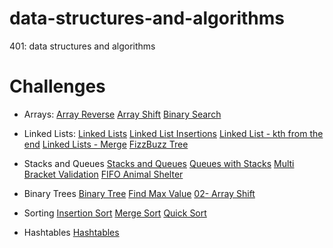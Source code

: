 # data-structures-and-algorithms
401: data structures and algorithms

# Challenges
* Arrays:
[Array Reverse](link)
[Array Shift](link)
[Binary Search](link)
* Linked Lists:
[Linked Lists](link)
[Linked List Insertions](link)
[Linked List - kth from the end](link)
[Linked Lists - Merge](link)
[FizzBuzz Tree](link)
* Stacks and Queues
[Stacks and Queues](link)
[Queues with Stacks](link)
[Multi Bracket Validation](Link)
[FIFO Animal Shelter](link)

* Binary Trees
[Binary Tree]()
[Find Max Value](link)
[02- Array Shift](link)

* Sorting
[Insertion Sort](link)
[Merge Sort](link)
[Quick Sort](link)

* Hashtables
[Hashtables](link)

